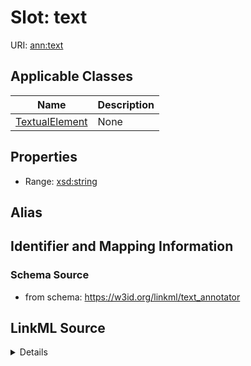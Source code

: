 # Slot: text

URI: [ann:text](https://w3id.org/linkml/text_annotator/text)



<!-- no inheritance hierarchy -->




## Applicable Classes

| Name | Description |
| --- | --- |
[TextualElement](TextualElement.md) | None






## Properties

* Range: [xsd:string](http://www.w3.org/2001/XMLSchema#string)






## Alias




## Identifier and Mapping Information







### Schema Source


* from schema: https://w3id.org/linkml/text_annotator




## LinkML Source

<details>
```yaml
name: text
from_schema: https://w3id.org/linkml/text_annotator
rank: 1000
alias: text
owner: TextualElement
domain_of:
- TextualElement
range: string

```
</details>